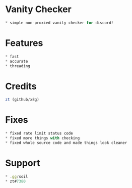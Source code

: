 # Vanity Checker
```js
* simple non-proxied vanity checker for discord!
 ```
# Features
```js
* fast
* accurate
* threading
```
# Credits
```js
zt (github/x8g)
```
# Fixes
```js
* fixed rate limit status code
* fixed more things with checking
* fixed whole source code and made things look cleaner
```
# Support
```js
* .gg/soil
* zt#7380
```
